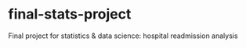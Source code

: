 # final-stats-project
Final project for statistics &amp; data science: hospital readmission analysis
